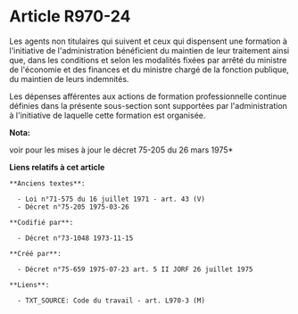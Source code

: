 # Article R970-24

Les agents non titulaires qui suivent et ceux qui dispensent une formation à l'initiative de l'administration bénéficient du
maintien de leur traitement ainsi que, dans les conditions et selon les modalités fixées par arrêté du ministre de l'économie
et des finances et du ministre chargé de la fonction publique, du maintien de leurs indemnités.

Les dépenses afférentes aux actions de formation professionnelle continue définies dans la présente sous-section sont
supportées par l'administration à l'initiative de laquelle cette formation est organisée.

**Nota:**

voir pour les mises à jour le décret 75-205 du 26 mars 1975*

**Liens relatifs à cet article**

	**Anciens textes**:

	  - Loi n°71-575 du 16 juillet 1971 - art. 43 (V)
	  - Décret n°75-205 1975-03-26

	**Codifié par**:

	  - Décret n°73-1048 1973-11-15

	**Créé par**:

	  - Décret n°75-659 1975-07-23 art. 5 II JORF 26 juillet 1975

	**Liens**:

	  - TXT_SOURCE: Code du travail - art. L970-3 (M)
